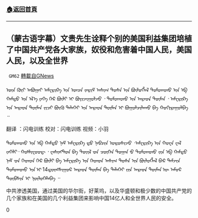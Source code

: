 ###  [:house:返回首頁](https://github.com/ourhimalayas/txt)
---

## （蒙古语字幕）文贵先生诠释个别的美国利益集团培植了中国共产党各大家族，奴役和危害着中国人民，美国人民，以及全世界
` GM62` [轉載自GNews](https://gnews.org/zh-hans/577922/)

ᠦᠨ ᠭᠦᠢ ᠠᠪᠤᠭᠠᠢ ᠠᠮᠧᠷᠢᠺᠠ ᠢᠨ ᠣᠨᠴᠠ ᠵᠠᠷᠢᠮ ᠠᠰᠢᠭ ᠲᠤᠰᠠ ᠢᠨ ᠪᠦᠯᠦᠭᠯᠡᠯ ᠳᠤᠮᠳᠠᠳᠤ ᠢᠨ ᠡᠪ ᠬᠠᠮᠲᠤ ᠢᠨ ᠡᠯ᠎ᠡ ᠶᠡᠬᠡ ᠭᠡᠷ ᠪᠦᠯᠢ ᠢ ᠪᠣᠶᠢᠵᠢᠭᠤᠯᠵᠤ ᠂ ᠳᠤᠮᠳᠠᠳᠤ ᠢᠨ ᠠᠷᠠᠳ ᠲᠦᠮᠡᠨ ᠂ ᠠᠮᠧᠷᠢᠺᠠ ᠢᠨ ᠠᠷᠠᠳ ᠲᠦᠮᠡᠨ ᠵᠢᠴᠢ ᠪᠦᠬᠦ ᠳᠡᠯᠡᠬᠡᠢ ᠢᠨ ᠠᠷᠠᠳ ᠲᠦᠮᠡᠨ ᠢ ᠪᠣᠭᠤᠯᠴᠢᠯᠠᠬᠤ ᠪᠠ ᠬᠣᠬᠢᠷᠠᠭᠤᠯᠪᠠ ᠃

翻译 ：闪电训练
校对：闪电训练
视频：小羽

ᠳᠤᠮᠳᠠᠳᠤ ᠢᠨ ᠡᠪ ᠬᠠᠮᠲᠤ ᠨᠠᠮ ᠠᠮᠧᠷᠢᠺᠠ ᠳ᠋ᠥ ᠨᠡᠪᠴᠢᠨ ᠣᠷᠤᠰᠢᠵᠤ ᠂ᠠᠮᠧᠷᠢᠺᠠ ᠢᠨ ᠬᠤᠸᠠ ᠸᠠᠯ ᠵᠡᠭᠡᠯᠢ᠂ ᠬᠤᠯᠯᠢᠸᠤᠤᠳ᠋ ᠂ ᠸᠠᠰᠢᠩᠲ᠋ᠣᠨ ᠪᠠ ᠲᠦᠢᠯ ᠊ᠤᠨ ᠴᠥᠭᠡᠨ ᠲᠣᠭᠠᠨ ᠊ᠤ ᠳᠤᠮᠳᠠᠳᠤ ᠵᠢᠨ ᠡᠪ ᠬᠠᠮᠲᠤ ᠨᠠᠮ ᠊ᠤᠨ ᠬᠡᠳᠦᠨ ᠭᠡᠷ ᠪᠦᠯᠢ ᠪᠠ ᠠᠮᠧᠷᠢᠺᠠ ᠢᠨ ᠬᠡᠳᠦᠨ ᠠᠰᠢᠭ ᠲᠤᠰᠠ ᠢᠨ ᠪᠦᠯᠦᠭᠯᠡᠯ ᠪᠠᠷ ᠳᠠᠮᠵᠢᠨ ᠳᠤᠮᠳᠠᠳᠤ ᠢᠨ ᠢ 14ᠳ᠋ᠦ᠋ᠩᠰᠢᠭᠤᠷ ᠠᠷᠠᠳ ᠲᠦᠮᠡᠨ ᠪᠠ ᠳᠡᠯᠡᠬᠡᠢ ᠵᠢᠨ ᠠᠷᠠᠳ ᠲᠦᠮᠡᠨ ᠦ ᠠᠮᠤᠷ ᠲᠦᠪᠰᠢᠨ ᠢ ᠨᠦᠯᠦᠭᠡᠯᠡᠪᠡ ᠃

中共渗透美国，通过美国的华尔街，好莱坞，以及华盛顿和极少数的中国共产党的几个家族和在美国的几个利益集团来影响中国14亿人和全世界人民的安全。

0
